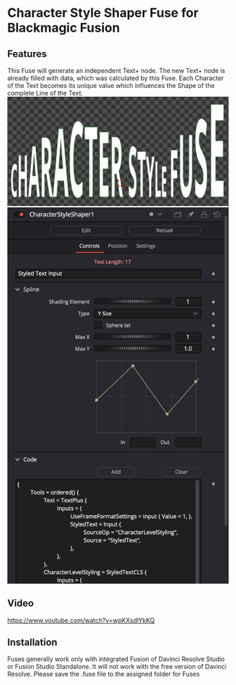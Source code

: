 # Character Style Shaper Fuse for Blackmagic Fusion
## Features
This Fuse will generate an independent Text+ node. The new Text+ node is already filled with data, which was calculated by this Fuse. Each Character of the Text becomes its unique value which influences the Shape of the complete Line of the Text.
![Text](https://github.com/Tida-Support/Character-Style-Shaper-Fuse-for-BMD-Fusion/blob/main/CharacterStyleFuse.png)
![Controls](https://github.com/Tida-Support/Character-Style-Shaper-Fuse-for-BMD-Fusion/blob/main/CharacterSyleShaperControls.png)
## Video
https://www.youtube.com/watch?v=wpKXsdlYkKQ
## Installation
Fuses generally work only with integrated Fusion of Davinci Resolve Studio or Fusion Studio Standalone. It will not work with the free version of Davinci Resolve.
Please save the .fuse file to the assigned folder for Fuses
